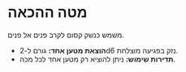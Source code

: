 # מטה ההכאה

משמש כנשק קסום לקרב פנים אל פנים.

- **הוצאת מטען אחד:** גורם ל-2d6 נזק בפגיעה מוצלחת.
- **תדירות שימוש:** ניתן להוציא רק מטען אחד לכל מכה.
